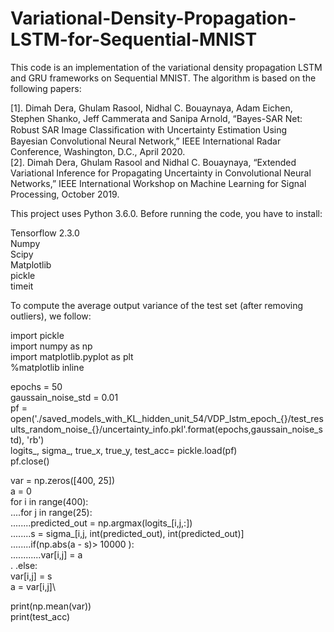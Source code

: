 # Variational-Density-Propagation-LSTM-for-Sequential-MNIST
This code is an implementation of the variational density propagation LSTM and GRU frameworks on Sequential MNIST. 
The algorithm is based on the following papers:

[1].	Dimah Dera, Ghulam Rasool, Nidhal C. Bouaynaya, Adam Eichen, Stephen Shanko, Jeff Cammerata and Sanipa Arnold, “Bayes-SAR Net: Robust SAR Image Classiﬁcation with Uncertainty Estimation Using Bayesian Convolutional Neural Network,” IEEE International Radar Conference, Washington, D.C., April 2020.  
[2].	Dimah Dera, Ghulam Rasool and Nidhal C. Bouaynaya, “Extended Variational Inference for Propagating Uncertainty in Convolutional Neural Networks,” IEEE International Workshop on Machine Learning for Signal Processing, October 2019.

This project uses Python 3.6.0. Before running the code, you have to install:

Tensorflow 2.3.0\
Numpy\
Scipy\
Matplotlib\
pickle\
timeit

To compute the average output variance of the test set (after removing outliers), we follow:

import pickle\
import numpy as np\
import matplotlib.pyplot as plt\
%matplotlib inline

epochs = 50\
gaussain_noise_std = 0.01\
pf = open('./saved_models_with_KL_hidden_unit_54/VDP_lstm_epoch_{}/test_results_random_noise_{}/uncertainty_info.pkl'.format(epochs,gaussain_noise_std), 'rb')        
logits_, sigma_, true_x, true_y, test_acc= pickle.load(pf)                                                  
pf.close()

 
var = np.zeros([400, 25])\
a = 0\
for i in range(400):\
....for j in range(25):\
........predicted_out = np.argmax(logits_[i,j,:])\
........s = sigma_[i,j, int(predicted_out), int(predicted_out)]\
........if(np.abs(a - s)> 10000 ):\
............var[i,j] = a\
     .  .else:\
            var[i,j] = s\
        a = var[i,j]\
      
print(np.mean(var))\
print(test_acc)

